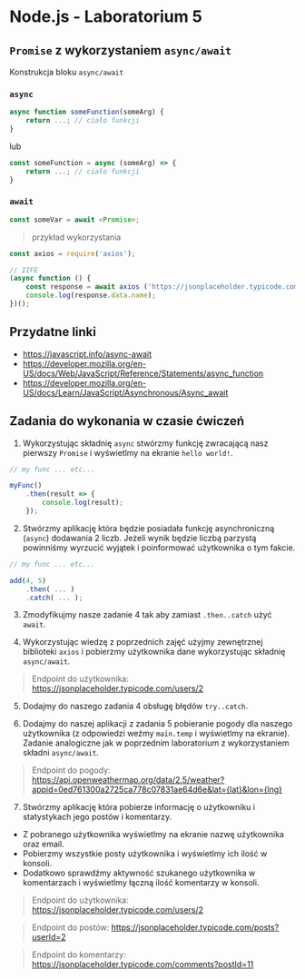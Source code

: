 # Node.js - Laboratorium 5

## `Promise` z wykorzystaniem `async/await`
Konstrukcja bloku `async/await`

### `async`
```javascript
async function someFunction(someArg) {
    return ...; // ciało funkcji
}
```
lub
```javascript
const someFunction = async (someArg) => {
    return ...; // ciało funkcji
}
```

### `await`
```javascript
const someVar = await <Promise>;
```
> przykład wykorzystania
```javascript
const axios = require('axios');

// IIFE
(async function () {
    const response = await axios ('https://jsonplaceholder.typicode.com/users/1');
    console.log(response.data.name);
})();
```

## Przydatne linki
- https://javascript.info/async-await
- https://developer.mozilla.org/en-US/docs/Web/JavaScript/Reference/Statements/async_function
- https://developer.mozilla.org/en-US/docs/Learn/JavaScript/Asynchronous/Async_await

## Zadania do wykonania w czasie ćwiczeń

1. Wykorzystując składnię `async` stwórzmy funkcję zwracającą nasz pierwszy `Promise` i wyświetlmy na ekranie `hello world!`.
```javascript
// my func ... etc...

myFunc()
    .then(result => {
        console.log(result);
    });
```

2. Stwórzmy aplikację która będzie posiadała funkcję asynchroniczną (`async`) dodawania 2 liczb. Jeżeli wynik będzie liczbą parzystą powinniśmy wyrzucić wyjątek i poinformować użytkownika o tym fakcie.

```javascript
// my func ... etc...

add(4, 5)
    .then( ... )
    .catch( ... );
```

3. Zmodyfikujmy nasze zadanie 4 tak aby zamiast `.then..catch` użyć `await`.

4. Wykorzystując wiedzę z poprzednich zajęć użyjmy zewnętrznej biblioteki `axios` i pobierzmy użytkownika dane wykorzystując składnię `async/await`.

> Endpoint do użytkownika: https://jsonplaceholder.typicode.com/users/2

5. Dodajmy do naszego zadania 4 obsługę błędów `try..catch`.

6. Dodajmy do naszej aplikacji z zadania 5 pobieranie pogody dla naszego użytkownika (z odpowiedzi weźmy `main.temp` i wyświetlmy na ekranie). Zadanie analogiczne jak w poprzednim laboratorium z wykorzystaniem składni `async/await`.

> Endpoint do pogody: https://api.openweathermap.org/data/2.5/weather?appid=0ed761300a2725ca778c07831ae64d6e&lat={lat}&lon={lng}

7. Stwórzmy aplikację która pobierze informację o użytkowniku i statystykach jego postów i komentarzy.

- Z pobranego użytkownika wyświetlmy na ekranie nazwę użytkownika oraz email. 
- Pobierzmy wszystkie posty użytkownika i wyświetlmy ich ilość w konsoli.
- Dodatkowo sprawdźmy aktywność szukanego użytkownika w komentarzach i wyświetlmy łączną ilość komentarzy w konsoli.

> Endpoint do użytkownika: https://jsonplaceholder.typicode.com/users/2

> Endpoint do postów: https://jsonplaceholder.typicode.com/posts?userId=2

> Endpoint do komentarzy: https://jsonplaceholder.typicode.com/comments?postId=11
